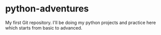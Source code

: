 # python-adventures
My first Git repository. I'll be doing my python projects and practice here which starts from basic to advanced.

